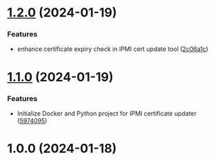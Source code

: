 # [1.2.0](https://github.com/gnarr/ipmi-cert/compare/v1.1.0...v1.2.0) (2024-01-19)


### Features

* enhance certificate expiry check in IPMI cert update tool ([2c06a1c](https://github.com/gnarr/ipmi-cert/commit/2c06a1cbe5c171fa0ec098f44e5a07493f723a0e))



# [1.1.0](https://github.com/gnarr/ipmi-cert/compare/v1.0.0...v1.1.0) (2024-01-19)


### Features

* Initialize Docker and Python project for IPMI certificate updater ([5974095](https://github.com/gnarr/ipmi-cert/commit/597409567a91770a13e20b620c6b563ab5ec38d5))



# 1.0.0 (2024-01-18)



